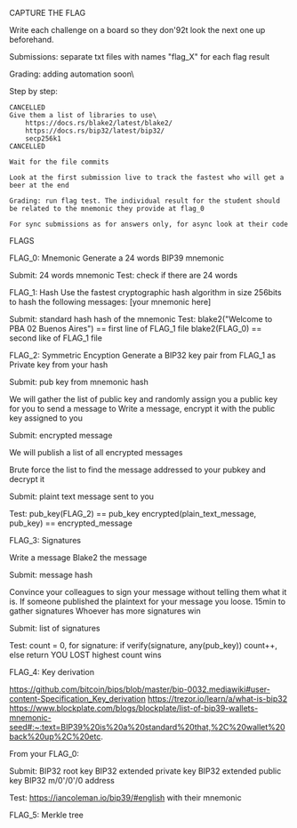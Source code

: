 CAPTURE THE FLAG

Write each challenge on a board so they don\'92t look the next one up beforehand.

Submissions: separate txt files with names "flag_X" for each flag result

Grading: adding automation soon\

Step by step:

	CANCELLED 
	Give them a list of libraries to use\
		https://docs.rs/blake2/latest/blake2/
		https://docs.rs/bip32/latest/bip32/
		secp256k1
	CANCELLED

	Wait for the file commits

	Look at the first submission live to track the fastest who will get a beer at the end

	Grading: run flag test. The individual result for the student should be related to the mnemonic they provide at flag_0

	For sync submissions as for answers only, for async look at their code

FLAGS


FLAG_0: Mnemonic
Generate a 24 words BIP39 mnemonic

Submit: 24 words mnemonic
Test: check if there are 24 words


FLAG_1: Hash
Use the fastest cryptographic hash algorithm in size 256bits to hash the following messages:
[your mnemonic here]

Submit: standard hash
		hash of the mnemonic
Test: blake2("Welcome to PBA 02 Buenos Aires") == first line of FLAG_1 file
	  blake2(FLAG_0) == second like of FLAG_1 file


FLAG_2: Symmetric Encyption
Generate a BIP32 key pair from FLAG_1 as Private key from your hash

Submit: pub key from mnemonic hash

We will gather the list of public key and randomly assign you a public key for you to send a message to
Write a message, encrypt it with the public key assigned to you

Submit: encrypted message 

We will publish a list of all encrypted messages

Brute force the list to find the message addressed to your pubkey and decrypt it

Submit: plaint text message sent to you

Test: 
	pub_key(FLAG_2) == pub_key
	encrypted(plain_text_message, pub_key) == encrypted_message


FLAG_3: Signatures

Write a message
Blake2 the message

Submit: message hash

Convince your colleagues to sign your message without telling them what it is.
If someone published the plaintext for your message you loose.
15min to gather signatures
Whoever has more signatures win

Submit: list of signatures
	
Test: count = 0, for signature: if verify(signature, any(pub_key)) count++, else return YOU LOST
	highest count wins
	  

FLAG_4: Key derivation

https://github.com/bitcoin/bips/blob/master/bip-0032.mediawiki#user-content-Specification_Key_derivation
https://trezor.io/learn/a/what-is-bip32
https://www.blockplate.com/blogs/blockplate/list-of-bip39-wallets-mnemonic-seed#:~:text=BIP39%20is%20a%20standard%20that,%2C%20wallet%20back%20up%2C%20etc.

From your FLAG_0:

Submit:
	BIP32 root key
	BIP32 extended private key
	BIP32 extended public key
	BIP32 m/0'/0'/0 address

Test: https://iancoleman.io/bip39/#english with their mnemonic

FLAG_5: Merkle tree

